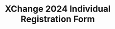 ---
title: XChange 2024 Individual Registration Form
redirect_to: https://docs.google.com/forms/d/e/1FAIpQLScp-kg___I4_TkeIx7dnDWyNb91W8TPiDZGkwYNo-iq0qIAYg/viewform
redirect_from: 
  - /XC24IndividualRegForm
  - /xc24individualregform
---